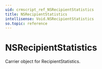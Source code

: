```yaml
---
uid: crmscript_ref_NSRecipientStatistics
title: NSRecipientStatistics
intellisense: Void.NSRecipientStatistics
so.topic: reference
---
```


# NSRecipientStatistics

Carrier object for RecipientStatistics.
